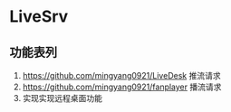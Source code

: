 
# LiveSrv
## 功能表列
1. https://github.com/mingyang0921/LiveDesk 推流请求
2. https://github.com/mingyang0921/fanplayer 播流请求
3. 实现实现远程桌面功能
